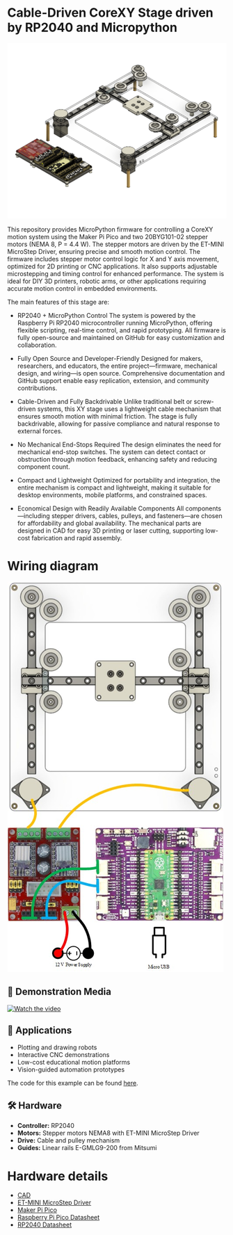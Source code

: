 # Cable-Driven CoreXY Stage driven by RP2040 and Micropython

<img src="hardware/coreXY_image_render.png"/>

This repository provides MicroPython firmware for controlling a CoreXY motion system using the Maker Pi Pico and two 20BYG101-02 stepper motors (NEMA 8, P = 4.4 W). The stepper motors are driven by the ET-MINI MicroStep Driver, ensuring precise and smooth motion control. The firmware includes stepper motor control logic for X and Y axis movement, optimized for 2D printing or CNC applications. It also supports adjustable microstepping and timing control for enhanced performance. The system is ideal for DIY 3D printers, robotic arms, or other applications requiring accurate motion control in embedded environments.

The main features of this stage are:

- RP2040 + MicroPython Control
The system is powered by the Raspberry Pi RP2040 microcontroller running MicroPython, offering flexible scripting, real-time control, and rapid prototyping. All firmware is fully open-source and maintained on GitHub for easy customization and collaboration.

- Fully Open Source and Developer-Friendly
Designed for makers, researchers, and educators, the entire project—firmware, mechanical design, and wiring—is open source. Comprehensive documentation and GitHub support enable easy replication, extension, and community contributions.

- Cable-Driven and Fully Backdrivable
Unlike traditional belt or screw-driven systems, this XY stage uses a lightweight cable mechanism that ensures smooth motion with minimal friction. The stage is fully backdrivable, allowing for passive compliance and natural response to external forces.

- No Mechanical End-Stops Required
The design eliminates the need for mechanical end-stop switches. The system can detect contact or obstruction through motion feedback, enhancing safety and reducing component count.

- Compact and Lightweight
Optimized for portability and integration, the entire mechanism is compact and lightweight, making it suitable for desktop environments, mobile platforms, and constrained spaces.

- Economical Design with Readily Available Components
All components—including stepper drivers, cables, pulleys, and fasteners—are chosen for affordability and global availability. The mechanical parts are designed in CAD for easy 3D printing or laser cutting, supporting low-cost fabrication and rapid assembly.

# Wiring diagram
<img src="hardware/coreXY_Wiring_Diagram.jpg" alt="wiring_diagram"/>

## 📸 Demonstration Media
[![Watch the video](https://img.youtube.com/vi/tBpJW4bJub8/hqdefault.jpg)](https://www.youtube.com/watch?v=tBpJW4bJub8)

## 🧠 Applications
- Plotting and drawing robots
- Interactive CNC demonstrations
- Low-cost educational motion platforms
- Vision-guided automation prototypes

The code for this example can be found [here](example/CoreXYDrive.py).

## 🛠️ Hardware
- **Controller:** RP2040
- **Motors:** Stepper motors NEMA8 with ET-MINI MicroStep Driver
- **Drive:** Cable and pulley mechanism
- **Guides:** Linear rails E-GMLG9-200 from Mitsumi

# Hardware details
* [CAD](hardware/coreXY.step)
* [ET-MINI MicroStep Driver](https://www.ett.co.th/prod2019/ET-MINI_MICRO_STEP/th-man-ET-Mini%20MicroStep%20Driver.pdf)
* [Maker Pi Pico](https://docs.google.com/document/d/1JoHsZk5IipQPCLXWbZYpDKjGlnkyACOJ1taUrKVsRg8/edit?tab=t.0)
* [Raspberry Pi Pico Datasheet](https://datasheets.raspberrypi.com/pico/pico-datasheet.pdf)
* [RP2040 Datasheet](https://datasheets.raspberrypi.com/rp2040/rp2040-datasheet.pdf) 

